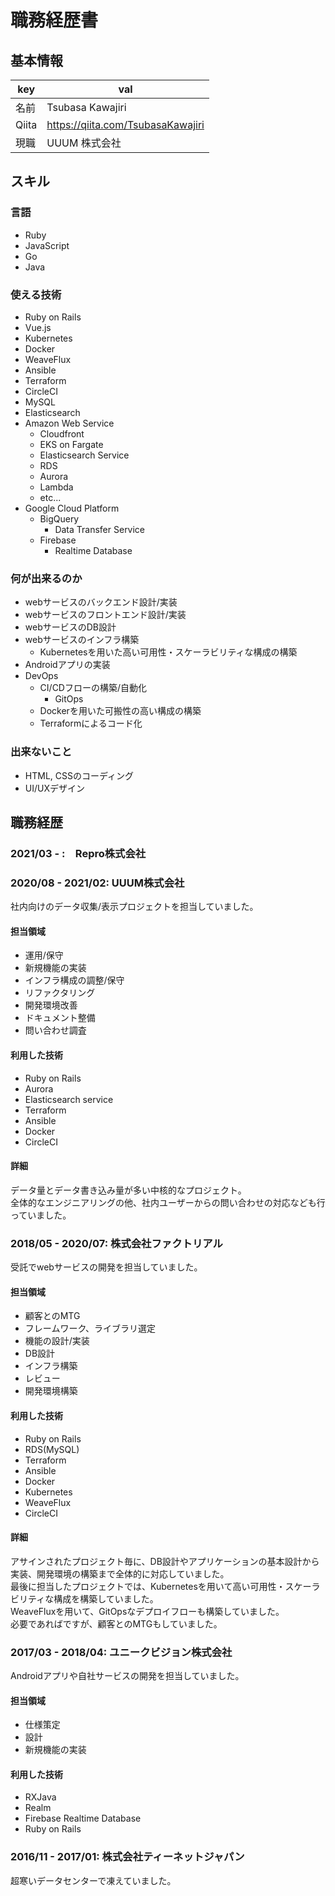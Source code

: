 # 職務経歴書
## 基本情報
| key | val |
| ---- | ----|
| 名前 | Tsubasa Kawajiri|
| Qiita | https://qiita.com/TsubasaKawajiri |
| 現職 | UUUM 株式会社 |

## スキル
### 言語
- Ruby
- JavaScript
- Go
- Java

### 使える技術
- Ruby on Rails
- Vue.js
- Kubernetes
- Docker
- WeaveFlux
- Ansible
- Terraform
- CircleCI
- MySQL
- Elasticsearch
- Amazon Web Service
  - Cloudfront
  - EKS on Fargate
  - Elasticsearch Service
  - RDS
  - Aurora
  - Lambda
  - etc...
- Google Cloud Platform
  - BigQuery
    - Data Transfer Service
  - Firebase
    - Realtime Database

### 何が出来るのか
- webサービスのバックエンド設計/実装
- webサービスのフロントエンド設計/実装
- webサービスのDB設計
- webサービスのインフラ構築
  - Kubernetesを用いた高い可用性・スケーラビリティな構成の構築
- Androidアプリの実装
- DevOps
  - CI/CDフローの構築/自動化
    - GitOps
  - Dockerを用いた可搬性の高い構成の構築
  - Terraformによるコード化
### 出来ないこと
- HTML, CSSのコーディング
- UI/UXデザイン

## 職務経歴
### 2021/03 - :　Repro株式会社
### 2020/08 - 2021/02: UUUM株式会社
社内向けのデータ収集/表示プロジェクトを担当していました。
#### 担当領域
- 運用/保守
- 新規機能の実装
- インフラ構成の調整/保守
- リファクタリング
- 開発環境改善
- ドキュメント整備
- 問い合わせ調査
#### 利用した技術
- Ruby on Rails
- Aurora
- Elasticsearch service
- Terraform
- Ansible
- Docker
- CircleCI
#### 詳細
データ量とデータ書き込み量が多い中核的なプロジェクト。  
全体的なエンジニアリングの他、社内ユーザーからの問い合わせの対応なども行っていました。
### 2018/05 - 2020/07: 株式会社ファクトリアル
受託でwebサービスの開発を担当していました。
#### 担当領域
- 顧客とのMTG
- フレームワーク、ライブラリ選定
- 機能の設計/実装
- DB設計
- インフラ構築
- レビュー
- 開発環境構築
#### 利用した技術
- Ruby on Rails
- RDS(MySQL)
- Terraform
- Ansible
- Docker
- Kubernetes
- WeaveFlux
- CircleCI
#### 詳細
アサインされたプロジェクト毎に、DB設計やアプリケーションの基本設計から実装、開発環境の構築まで全体的に対応していました。  
最後に担当したプロジェクトでは、Kubernetesを用いて高い可用性・スケーラビリティな構成を構築していました。  
WeaveFluxを用いて、GitOpsなデプロイフローも構築していました。  
必要であればですが、顧客とのMTGもしていました。  
### 2017/03 - 2018/04: ユニークビジョン株式会社
Androidアプリや自社サービスの開発を担当していました。
#### 担当領域
- 仕様策定
- 設計
- 新規機能の実装
#### 利用した技術
- RXJava
- Realm
- Firebase Realtime Database
- Ruby on Rails
### 2016/11 - 2017/01: 株式会社ティーネットジャパン
超寒いデータセンターで凍えていました。
